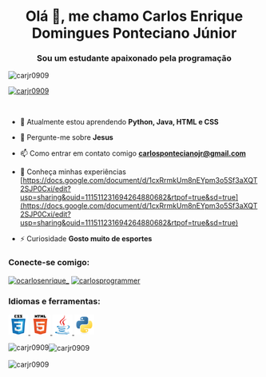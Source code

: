 <h1 align="center">Olá 👋, me chamo Carlos Enrique Domingues Ponteciano Júnior</h1>
<h3 align="center">Sou um estudante apaixonado pela programação</h3>

<p align="left"> <img src="https://komarev.com/ghpvc/?username=carjr0909&label=Profile%20views&color=0e75b6&style=flat" alt="carjr0909" /> </p>

<p align="left"> <a href="https://github.com/ryo-ma/github-profile-trophy"><img src="https://github-profile-trophy.vercel.app/?username=carjr0909" alt="carjr0909" /></a> </p>

<p align="left"> <a href="https://twitter.com/" target="blank"><img src="https://img.shields.io/twitter/follow/?logo=twitter&style=for-the-badge" alt="" /></a> </p>

- 🌱 Atualmente estou aprendendo **Python, Java, HTML e CSS**

- 💬 Pergunte-me sobre **Jesus**

- 📫 Como entrar em contato comigo **carlospontecianojr@gmail.com**

- 📄 Conheça minhas experiências [https://docs.google.com/document/d/1cxRrmkUm8nEYpm3o5Sf3aXQT2SJP0Cxi/edit?usp=sharing&ouid=111511231694264880682&rtpof=true&sd=true](https://docs.google.com/document/d/1cxRrmkUm8nEYpm3o5Sf3aXQT2SJP0Cxi/edit?usp=sharing&ouid=111511231694264880682&rtpof=true&sd=true)

- ⚡ Curiosidade **Gosto muito de esportes**

<h3 align="left">Conecte-se comigo:</h3>
<p align="left">
<a href="https://instagram.com/ocarlosenrique_" target="blank"><img align="center" src="https://raw.githubusercontent.com/rahuldkjain/github-profile-readme-generator/master/src/images/icons/Social/instagram.svg" alt="ocarlosenrique_" height="30" width="40" /></a>
<a href="https://www.youtube.com/c/carlosprogrammer" target="blank"><img align="center" src="https://raw.githubusercontent.com/rahuldkjain/github-profile-readme-generator/master/src/images/icons/Social/youtube.svg" alt="carlosprogrammer" height="30" width="40" /></a>
</p>

<h3 align="left">Idiomas e ferramentas:</h3>
<p align="left"> <a href="https://www.w3schools.com/css/" target="_blank" rel="noreferrer"> <img src="https://raw.githubusercontent.com/devicons/devicon/master/icons/css3/css3-original-wordmark.svg" alt="css3" width="40" height="40"/> </a> <a href="https://www.w3.org/html/" target="_blank" rel="noreferrer"> <img src="https://raw.githubusercontent.com/devicons/devicon/master/icons/html5/html5-original-wordmark.svg" alt="html5" width="40" height="40"/> </a> <a href="https://www.java.com" target="_blank" rel="noreferrer"> <img src="https://raw.githubusercontent.com/devicons/devicon/master/icons/java/java-original.svg" alt="java" width="40" height="40"/> </a> <a href="https://www.python.org" target="_blank" rel="noreferrer"> <img src="https://raw.githubusercontent.com/devicons/devicon/master/icons/python/python-original.svg" alt="python" width="40" altura="40"/> </a> </p>

<p><img align="left" src="https://github-readme-stats.vercel.app/api/top-langs?username=carjr0909&show_icons=true&locale=en&layout=compact" alt="carjr0909" /></p>

<p> <img align="center" src="https://github-readme-stats.vercel.app/api?username=carjr0909&show_icons=true&locale=en" alt="carjr0909" /></p>

<p><img align="center" src="https://github-readme-streak-stats.herokuapp.com/?user=carjr0909&" alt="carjr0909" /></p>
